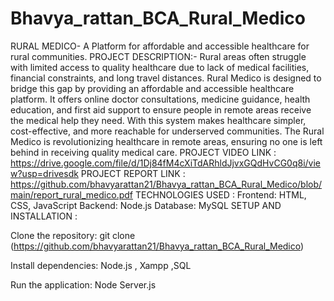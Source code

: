 # Bhavya_rattan_BCA_Rural_Medico
RURAL MEDICO- A Platform for affordable and accessible healthcare for rural communities.
PROJECT DESCRIPTION:-
Rural areas often struggle with limited access to quality healthcare due to lack of medical facilities, financial constraints, and long travel distances. Rural Medico is designed to bridge this gap by providing an affordable and accessible healthcare platform. It offers online doctor consultations, medicine guidance, health education, and first aid support to ensure people in remote areas receive the medical help they need. With this system makes healthcare simpler, cost-effective, and more reachable for underserved communities. The Rural Medico is revolutionizing healthcare in remote areas, ensuring no one is left behind in receiving quality medical care.
PROJECT VIDEO LINK :
https://drive.google.com/file/d/1Dj84fM4cXiTdARhldJjvxGQdHvCG0q8i/view?usp=drivesdk
PROJECT REPORT LINK :
https://github.com/bhavyarattan21/Bhavya_rattan_BCA_Rural_Medico/blob/main/report_rural_medico.pdf
TECHNOLOGIES USED :
Frontend: HTML, CSS, JavaScript
Backend: Node.js
Database: MySQL
SETUP AND INSTALLATION :

Clone the repository:
git clone (https://github.com/bhavyarattan21/Bhavya_rattan_BCA_Rural_Medico)

Install dependencies:
Node.js , Xampp ,SQL

Run the application:
Node Server.js
